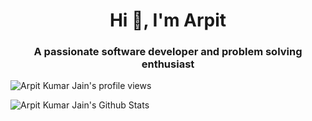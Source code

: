 <!-- Wave gif and Still Icon -->
<!-- <h1 align="center">Hi <img src="https://github.com/SAMAYV/SAMAYV/blob/main/Assets/hi.gif" width="30px">, I'm Arpit</h1> -->
<h1 align="center">Hi 👋, I'm Arpit</h1>

<h3 align="center">A passionate software developer and problem solving enthusiast</h3>
<p align="left"> <img src="https://komarev.com/ghpvc/?username=arpitkekri" alt="Arpit Kumar Jain's profile views"/> </p>

<!-- DARK AND LIGHT THEME -->
<!-- <p align="left"> <img src="https://github-readme-stats.vercel.app/api?username=arpitkekri&show_icons=true&theme=gotham" alt="Arpit Kumar Jain's Github Stats"/> </p> -->
<p align="left"> <img src="https://github-readme-stats.vercel.app/api?username=arpitkekri&show_icons=true" alt="Arpit Kumar Jain's Github Stats"/> </p>


<!--
**arpitkekri/arpitkekri** is a ✨ _special_ ✨ repository because its `README.md` (this file) appears on your GitHub profile.

Here are some ideas to get you started:

- 🔭 I’m currently working on ...
- 🌱 I’m currently learning ...
- 👯 I’m looking to collaborate on ...
- 🤔 I’m looking for help with ...
- 💬 Ask me about ...
- 📫 How to reach me: ...
- 😄 Pronouns: ...
- ⚡ Fun fact: ...
-->
